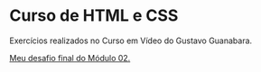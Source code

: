 # Curso de HTML e CSS
Exercícios realizados no Curso em Vídeo do Gustavo Guanabara.

<a href ="https://higorcalve.github.io/html-css-class/desafios/d010/android.html" target="_blank">Meu desafio final do Módulo 02.</a>